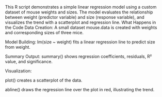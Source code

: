 This R script demonstrates a simple linear regression model using a custom dataset of mouse weights and sizes. The model evaluates the relationship between weight (predictor variable) and size (response variable), and visualizes the trend with a scatterplot and regression line.
What Happens in the Code
Data Creation: A small dataset mouse.data is created with weights and corresponding sizes of three mice.

Model Building: lm(size ~ weight) fits a linear regression line to predict size from weight.

Summary Output: summary() shows regression coefficients, residuals, R² value, and significance.

Visualization:

plot() creates a scatterplot of the data.

abline() draws the regression line over the plot in red, illustrating the trend.
